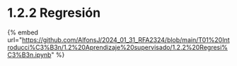 # 1.2.2 Regresión

{% embed url="https://github.com/AlfonsJ/2024_01_31_RFA2324/blob/main/T01%20Introducci%C3%B3n/1.2%20Aprendizaje%20supervisado/1.2.2%20Regresi%C3%B3n.ipynb" %}
